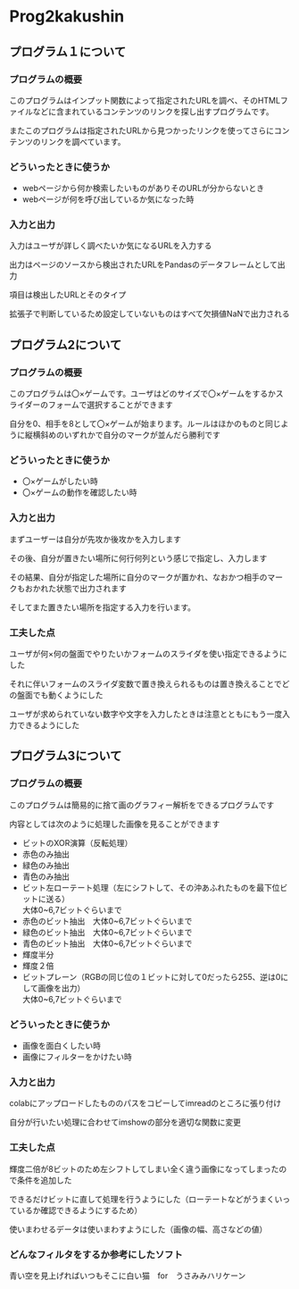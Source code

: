 # Prog2kakushin
<h2>プログラム１について</h2>
<h3>プログラムの概要</h3>
<p>このプログラムはインプット関数によって指定されたURLを調べ、そのHTMLファイルなどに含まれているコンテンツのリンクを探し出すプログラムです。</p>
<p>またこのプログラムは指定されたURLから見つかったリンクを使ってさらにコンテンツのリンクを調べています。</p>
<h3>どういったときに使うか</h3>
<ul type="disc">
<li>webページから何か検索したいものがありそのURLが分からないとき</li>
<li>webページが何を呼び出しているか気になった時</li>
<li・webページについて勉強したい時(javascriptがどのように使われているかなど)</li>
</ul>
<h3>入力と出力</h3>
<p>入力はユーザが詳しく調べたいか気になるURLを入力する</p>
<p>出力はページのソースから検出されたURLをPandasのデータフレームとして出力</p>
<p>項目は検出したURLとそのタイプ</p>
<p>拡張子で判断しているため設定していないものはすべて欠損値NaNで出力される</p>
  
<h2>プログラム2について</h2>
<h3>プログラムの概要</h3>
<p>このプログラムは〇×ゲームです。ユーザはどのサイズで〇×ゲームをするかスライダーのフォームで選択することができます</p>
<p>自分を0、相手を8として〇×ゲームが始まります。ルールはほかのものと同じように縦横斜めのいずれかで自分のマークが並んだら勝利です</p>
<h3>どういったときに使うか</h3>
<ul type="disc">
<li>〇×ゲームがしたい時</li>
<li>〇×ゲームの動作を確認したい時</li>
</ul>
<h3>入力と出力</h3>
<p>まずユーザーは自分が先攻か後攻かを入力します</p>
<p>その後、自分が置きたい場所に何行何列という感じで指定し、入力します</p>
<p>その結果、自分が指定した場所に自分のマークが置かれ、なおかつ相手のマークもおかれた状態で出力されます</p>
<p>そしてまた置きたい場所を指定する入力を行います。</p>
<h3>工夫した点</h3>
<p>ユーザが何×何の盤面でやりたいかフォームのスライダを使い指定できるようにした</p>
<p>それに伴いフォームのスライダ変数で置き換えられるものは置き換えることでどの盤面でも動くようにした</p>
<p>ユーザが求められていない数字や文字を入力したときは注意とともにもう一度入力できるようにした</p>

<h2>プログラム3について</h2>
<h3>プログラムの概要</h3>
<p>このプログラムは簡易的に捨て画のグラフィー解析をできるプログラムです</p>
<p>内容としては次のように処理した画像を見ることができます</p>
<ul type="disc">
<li>ビットのXOR演算（反転処理）</li>
<li>赤色のみ抽出</li>
<li>緑色のみ抽出</li>
<li>青色のみ抽出</li>
<li>ビット左ローテート処理（左にシフトして、その沖あふれたものを最下位ビットに送る）<br>大体0~6,7ビットぐらいまで</li>
<li>赤色のビット抽出　大体0~6,7ビットぐらいまで</li>
<li>緑色のビット抽出　大体0~6,7ビットぐらいまで</li>
<li>青色のビット抽出　大体0~6,7ビットぐらいまで</li>
<li>輝度半分</li>
<li>輝度２倍</li>
<li>ビットプレーン（RGBの同じ位の１ビットに対して0だったら255、逆は0にして画像を出力）<br>大体0~6,7ビットぐらいまで</li>
</ul>
<h3>どういったときに使うか</h3>
<ul type="disc">
<li>画像を面白くしたい時</li>
<li>画像にフィルターをかけたい時</li>
</ul>
<h3>入力と出力</h3>
<p>colabにアップロードしたもののパスをコピーしてimreadのところに張り付け</p>
<p>自分が行いたい処理に合わせてimshowの部分を適切な関数に変更</p>
<h3>工夫した点</h3>
<p>輝度二倍が8ビットのため左シフトしてしまい全く違う画像になってしまったので条件を追加した</p>
<p>できるだけビットに直して処理を行うようにした（ローテートなどがうまくいっているか確認できるようにするため）</p>
<p>使いまわせるデータは使いまわすようにした（画像の幅、高さなどの値）</p>
<h3>どんなフィルタをするか参考にしたソフト</h3>
<p>青い空を見上げればいつもそこに白い猫　for　うさみみハリケーン</p>
